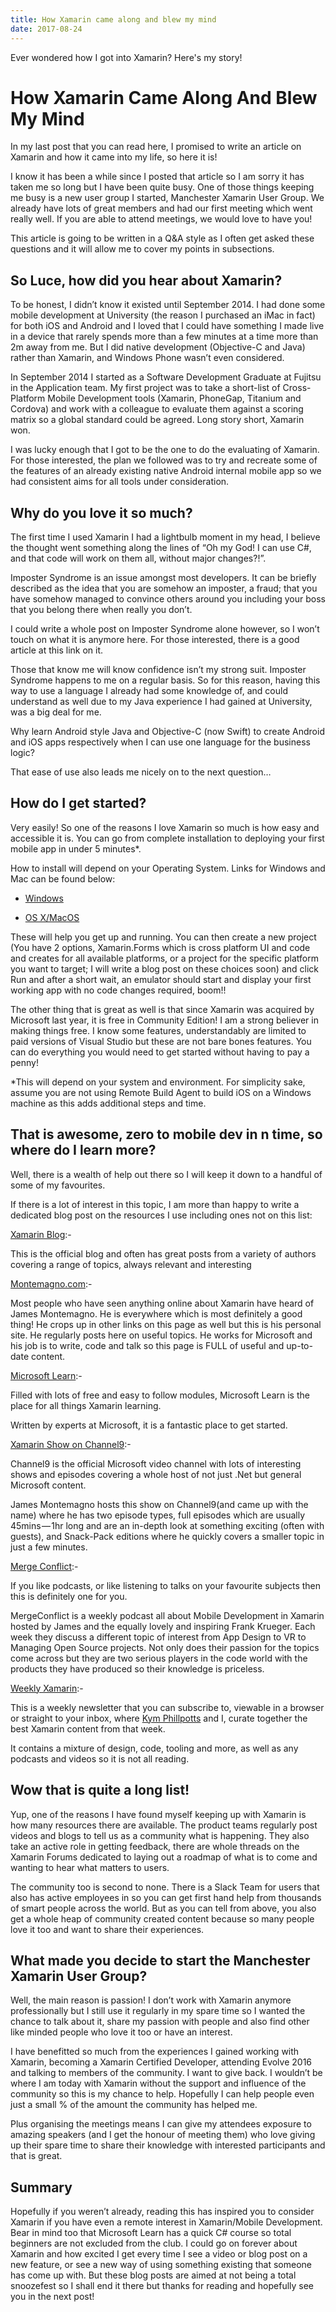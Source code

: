 ```yaml
---  
title: How Xamarin came along and blew my mind
date: 2017-08-24
---
```


<!-- Excerpt Start -->
Ever wondered how I got into Xamarin? Here's my story!
<!-- Excerpt End -->

# How Xamarin Came Along And Blew My Mind

In my last post that you can read here, I promised to write an article on Xamarin and how it came into my life, so here it is!

I know it has been a while since I posted that article so I am sorry it has taken me so long but I have been quite busy. One of those things keeping me busy is a new user group I started, Manchester Xamarin User Group. We already have lots of great members and had our first meeting which went really well. If you are able to attend meetings, we would love to have you!

This article is going to be written in a Q&A style as I often get asked these questions and it will allow me to cover my points in subsections.

## So Luce, how did you hear about Xamarin?

To be honest, I didn’t know it existed until September 2014. I had done some mobile development at University (the reason I purchased an iMac in fact) for both iOS and Android and I loved that I could have something I made live in a device that rarely spends more than a few minutes at a time more than 2m away from me. But I did native development (Objective-C and Java) rather than Xamarin, and Windows Phone wasn’t even considered.

In September 2014 I started as a Software Development Graduate at Fujitsu in the Application team. My first project was to take a short-list of Cross-Platform Mobile Development tools (Xamarin, PhoneGap, Titanium and Cordova) and work with a colleague to evaluate them against a scoring matrix so a global standard could be agreed. Long story short, Xamarin won.

I was lucky enough that I got to be the one to do the evaluating of Xamarin. For those interested, the plan we followed was to try and recreate some of the features of an already existing native Android internal mobile app so we had consistent aims for all tools under consideration.

## Why do you love it so much?

The first time I used Xamarin I had a lightbulb moment in my head, I believe the thought went something along the lines of “Oh my God! I can use C#, and that code will work on them all, without major changes?!”.

Imposter Syndrome is an issue amongst most developers. It can be briefly described as the idea that you are somehow an imposter, a fraud; that you have somehow managed to convince others around you including your boss that you belong there when really you don’t.

I could write a whole post on Imposter Syndrome alone however, so I won’t touch on what it is anymore here. For those interested, there is a good article at this link on it.

Those that know me will know confidence isn’t my strong suit. Imposter Syndrome happens to me on a regular basis. So for this reason, having this way to use a language I already had some knowledge of, and could understand as well due to my Java experience I had gained at University, was a big deal for me.

Why learn Android style Java and Objective-C (now Swift) to create Android and iOS apps respectively when I can use one language for the business logic?

That ease of use also leads me nicely on to the next question…

## How do I get started?

Very easily! So one of the reasons I love Xamarin so much is how easy and accessible it is. You can go from complete installation to deploying your first mobile app in under 5 minutes*.

How to install will depend on your Operating System. Links for Windows and Mac can be found below:

 - [Windows](https://developer.xamarin.com/guides/android/getting_started/installation/windows/)

 - [OS X/MacOS](https://docs.microsoft.com/en-us/visualstudio/mac/installation)

 These will help you get up and running. You can then create a new project (You have 2 options, Xamarin.Forms which is cross platform UI and code and creates for all available platforms, or a project for the specific platform you want to target; I will write a blog post on these choices soon) and click Run and after a short wait, an emulator should start and display your first working app with no code changes required, boom!!

The other thing that is great as well is that since Xamarin was acquired by Microsoft last year, it is free in Community Edition! I am a strong believer in making things free. I know some features, understandably are limited to paid versions of Visual Studio but these are not bare bones features. You can do everything you would need to get started without having to pay a penny!

*This will depend on your system and environment. For simplicity sake, assume you are not using Remote Build Agent to build iOS on a Windows machine as this adds additional steps and time.

## That is awesome, zero to mobile dev in n time, so where do I learn more?

Well, there is a wealth of help out there so I will keep it down to a handful of some of my favourites.

If there is a lot of interest in this topic, I am more than happy to write a dedicated blog post on the resources I use including ones not on this list:

[Xamarin Blog](http://blog.xamarin.com/):-

This is the official blog and often has great posts from a variety of authors covering a range of topics, always relevant and interesting

[Montemagno.com](https://montemagno.com):-

Most people who have seen anything online about Xamarin have heard of James Montemagno. He is everywhere which is most definitely a good thing! He crops up in other links on this page as well but this is his personal site. He regularly posts here on useful topics. He works for Microsoft and his job is to write, code and talk so this page is FULL of useful and up-to-date content.

[Microsoft Learn](http://university.xamarin.com/):-

Filled with lots of free and easy to follow modules, Microsoft Learn is the place for all things Xamarin learning.

Written by experts at Microsoft, it is a fantastic place to get started.

[Xamarin Show on Channel9](https://channel9.msdn.com/Shows/XamarinShow):-

Channel9 is the official Microsoft video channel with lots of interesting shows and episodes covering a whole host of not just .Net but general Microsoft content.

James Montemagno hosts this show on Channel9(and came up with the name) where he has two episode types, full episodes which are usually 45mins — 1hr long and are an in-depth look at something exciting (often with guests), and Snack-Pack editions where he quickly covers a smaller topic in just a few minutes.

[Merge Conflict](https://mergeconflict.fm):-

If you like podcasts, or like listening to talks on your favourite subjects then this is definitely one for you.

MergeConflict is a weekly podcast all about Mobile Development in Xamarin hosted by James and the equally lovely and inspiring Frank Krueger. Each week they discuss a different topic of interest from App Design to VR to Managing Open Source projects. Not only does their passion for the topics come across but they are two serious players in the code world with the products they have produced so their knowledge is priceless.

[Weekly Xamarin](www.weeklyxamarin.com):-

This is a weekly newsletter that you can subscribe to, viewable in a browser or straight to your inbox, where [Kym Phillpotts](https://twitter.com/kphillpotts) and I, curate together the best Xamarin content from that week.

It contains a mixture of design, code, tooling and more, as well as any podcasts and videos so it is not all reading.

## Wow that is quite a long list!

Yup, one of the reasons I have found myself keeping up with Xamarin is how many resources there are available. The product teams regularly post videos and blogs to tell us as a community what is happening. They also take an active role in getting feedback, there are whole threads on the Xamarin Forums dedicated to laying out a roadmap of what is to come and wanting to hear what matters to users.

The community too is second to none. There is a Slack Team for users that also has active employees in so you can get first hand help from thousands of smart people across the world. But as you can tell from above, you also get a whole heap of community created content because so many people love it too and want to share their experiences.

## What made you decide to start the Manchester Xamarin User Group?

Well, the main reason is passion! I don’t work with Xamarin anymore professionally but I still use it regularly in my spare time so I wanted the chance to talk about it, share my passion with people and also find other like minded people who love it too or have an interest.

I have benefitted so much from the experiences I gained working with Xamarin, becoming a Xamarin Certified Developer, attending Evolve 2016 and talking to members of the community. I want to give back. I wouldn’t be where I am today with Xamarin without the support and influence of the community so this is my chance to help. Hopefully I can help people even just a small % of the amount the community has helped me.

Plus organising the meetings means I can give my attendees exposure to amazing speakers (and I get the honour of meeting them) who love giving up their spare time to share their knowledge with interested participants and that is great.

## Summary

Hopefully if you weren’t already, reading this has inspired you to consider Xamarin if you have even a remote interest in Xamarin/Mobile Development. Bear in mind too that Microsoft Learn has a quick C# course so total beginners are not excluded from the club.
I could go on forever about Xamarin and how excited I get every time I see a video or blog post on a new feature, or see a new way of using something existing that someone has come up with. But these blog posts are aimed at not being a total snoozefest so I shall end it there but thanks for reading and hopefully see you in the next post!

